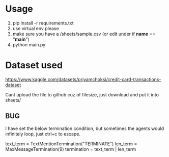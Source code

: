 # Usage
1. pip install -r requirements.txt
2. use virtual env please
3. make sure you have a /sheets/sample.csv (or edit under if __name__ == "__main__")
4. python main.py

# Dataset used
https://www.kaggle.com/datasets/priyamchoksi/credit-card-transactions-dataset

Cant upload the file to github cuz of filesize, just download and put it into sheets/

## BUG
I have set the below termination condition, but sometimes the agents would infinitely loop, just ctrl+c to escape.

text_term = TextMentionTermination("TERMINATE")
len_term = MaxMessageTermination(9)
termination = text_term | len_term